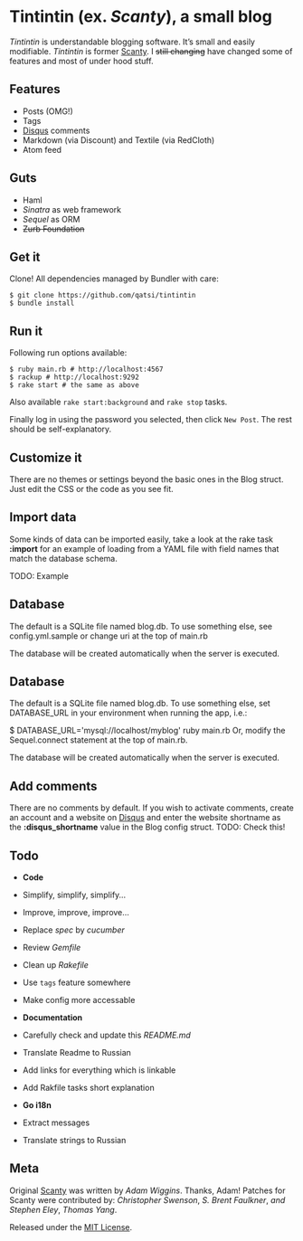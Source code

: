 # Tintintin (ex. *Scanty*), a small blog

_Tintintin_ is understandable blogging software. It’s small and easily modifiable. _Tintintin_ is former [Scanty](https://github.com/adamwiggins/scanty). I <del>still changing</del> have changed some of features and most of under hood stuff.

## Features
* Posts (OMG!)
* Tags
* [Disqus](http://www.disqus.com) comments
* Markdown (via Discount) and Textile (via RedCloth)
* Atom feed

## Guts
* Haml
* _Sinatra_ as web framework
* _Sequel_ as ORM
* <del>Zurb Foundation</del>

## Get it
Clone! All dependencies managed by Bundler with care:

    $ git clone https://github.com/qatsi/tintintin
    $ bundle install

## Run it
Following run options available:

    $ ruby main.rb # http://localhost:4567
    $ rackup # http://localhost:9292
    $ rake start # the same as above

Also available `rake start:background` and `rake stop` tasks.

Finally log in using the password you selected, then click `New Post`. The rest should be self-explanatory.

## Customize it

There are no themes or settings beyond the basic ones in the Blog struct. Just edit the CSS or the code as you see fit.

## Import data
Some kinds of data can be imported easily, take a look at the rake task **:import** for an example of loading from a YAML file with field names that match the database schema.

TODO: Example

## Database

The default is a SQLite file named blog.db. To use something else, see
config.yml.sample or change uri at the top of main.rb

The database will be created automatically when the server is executed.
## Database

The default is a SQLite file named blog.db. To use something else, set DATABASE_URL in your environment when running the app, i.e.:

$ DATABASE_URL='mysql://localhost/myblog' ruby main.rb
Or, modify the Sequel.connect statement at the top of main.rb.

The database will be created automatically when the server is executed.

## Add comments
There are no comments by default. If you wish to activate comments, create an account and a website on [Disqus](http://www.disqus.com) and enter the website shortname as the **:disqus_shortname** value in the Blog config struct.
TODO: Check this!

## Todo
- **Code**
 - Simplify, simplify, simplify…
 - Improve, improve, improve…
 - Replace _spec_ by _cucumber_
 - Review _Gemfile_
 - Clean up _Rakefile_
 - Use `tags` feature somewhere
 - Make config more accessable

- **Documentation**
 - Carefully check and update this _README.md_
 - Translate Readme to Russian
 - Add links for everything which is linkable
 - Add Rakfile tasks short explanation

- **Go i18n**
 - Extract messages 
 - Translate strings to Russian 

## Meta
Original [Scanty](http://github.com/adamwiggins/scanty) was written by _Adam Wiggins_. Thanks, Adam!
Patches for Scanty were contributed by: _Christopher Swenson_, _S. Brent Faulkner_, _and Stephen Eley_, _Thomas Yang_.

Released under the [MIT License](http://www.opensource.org/licenses/mit-license.php).